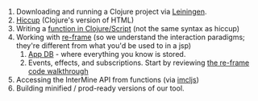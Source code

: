  1. Downloading and running a Clojure project via [Leiningen](https://leiningen.org/).
 2. [Hiccup](https://github.com/weavejester/hiccup) (Clojure's version of HTML)
 3. Writing a [function in Clojure/Script](https://clojure.org/guides/learn/functions) (not the same syntax as hiccup)
 4. Working with [re-frame](https://github.com/Day8/re-frame) (so we understand the interaction paradigms; they're different from what you'd be used to in a jsp)
     1. [App DB](https://github.com/Day8/re-frame/blob/master/docs/ApplicationState.md) - where everything you know is stored.
     2. Events, effects, and subscriptions. Start by reviewing [the re-frame code walkthrough](https://github.com/Day8/re-frame/blob/master/docs/CodeWalkthrough.md)
 5. Accessing the InterMine API from functions (via [imcljs](https://github.com/intermine/imcljs))
 6. Building minified / prod-ready versions of our tool.
